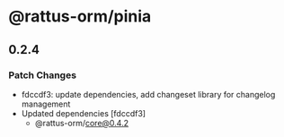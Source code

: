 # @rattus-orm/pinia

## 0.2.4

### Patch Changes

- fdccdf3: update dependencies, add changeset library for changelog management
- Updated dependencies [fdccdf3]
  - @rattus-orm/core@0.4.2
